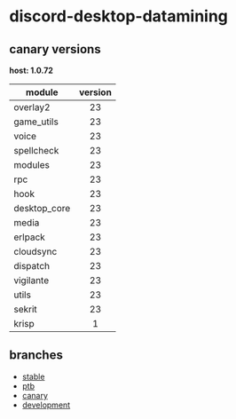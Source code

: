 # discord-desktop-datamining

## canary versions

**host: 1.0.72**

| module | version |
| ------ | :-----: |
| overlay2 | 23 |
| game_utils | 23 |
| voice | 23 |
| spellcheck | 23 |
| modules | 23 |
| rpc | 23 |
| hook | 23 |
| desktop_core | 23 |
| media | 23 |
| erlpack | 23 |
| cloudsync | 23 |
| dispatch | 23 |
| vigilante | 23 |
| utils | 23 |
| sekrit | 23 |
| krisp | 1 |

## branches

- [stable](https://github.com/OpenAsar/discord-desktop-datamining/tree/stable)
- [ptb](https://github.com/OpenAsar/discord-desktop-datamining/tree/ptb)
- [canary](https://github.com/OpenAsar/discord-desktop-datamining/tree/canary)
- [development](https://github.com/OpenAsar/discord-desktop-datamining/tree/development)